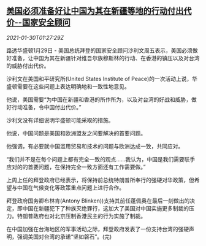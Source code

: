 <!--1611971707000-->
[美国必须准备好让中国为其在新疆等地的行动付出代价--国家安全顾问](https://cn.reuters.com/article/us-sullivan-china-hk-tw-0130-idCNKBS29Z03A)
------

<div><i>2021-01-30T01:27:29Z</i></div><p>路透华盛顿1月29日 - 美国总统拜登的国家安全顾问沙利文周五表示，美国必须做好准备，让中国为其在新疆针对维吾尔族穆斯林的行动、在香港的镇压以及对台湾的威胁付出代价。</p><p>沙利文在美国和平研究所(United States Institute of Peace)的一次活动上说，华盛顿需要在这些问题上表达明确地和一致性地意见。</p><p>他说，美国需要“为中国在新疆和香港的所作所为，以及对台湾的好战和威胁，做好行动准备，令中国付出代价。”</p><p>沙利文没有详细说明华盛顿可能采取的措施。</p><p>他说，中国问题是美国和欧洲盟友之间要解决的首要问题。</p><p>他强调，有必要就中国滥用贸易和技术的问题与欧洲达成一致，共同应对。</p><p>“我们并不是在每个问题上都有完全一致的观点……我认为，中国是我们需要联手应对的的首要问题，在保持完全一致方面还有工作需要做。”</p><p>上周上任的拜登政府已经表示，将保持前总统特朗普所奉行的强硬对华政策，但希望与中国在气候变化等政策重点问题上进行合作。</p><p>拜登政府国务卿布林肯(Antony Blinken))支持其前任蓬佩奥在最后一刻做出的决定，即中国在新疆犯下了种族灭绝罪行，这加大了美国对中国实施更多制裁的压力。特朗普政府也对北京压制香港民主的行为实施了制裁。</p><p>在中国加强在台海地区的军事活动之际，拜登政府发表了一份支持台湾的强硬声明，强调美国对台湾的承诺“坚如磐石”。(完)</p>
